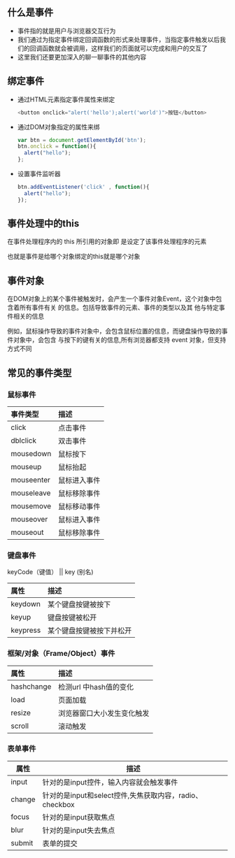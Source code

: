 ## 什么是事件

- 事件指的就是用户与浏览器交互行为
- 我们通过为指定事件绑定回调函数的形式来处理事件，当指定事件触发以后我们的回调函数就会被调用，这样我们的页面就可以完成和用户的交互了
- 这里我们还要更加深入的聊一聊事件的其他内容

## 绑定事件

- 通过HTML元素指定事件属性来绑定

  ```js light
  <button onclick="alert('hello');alert('world')">按钮</button>
  ```

- 通过DOM对象指定的属性来绑

  ```js light
  var btn = document.getElementById('btn');
  btn.onclick = function(){
  	alert("hello");
  };
  ```

- 设置事件监听器

  ```js light
  btn.addEventListener('click' , function(){
  	alert("hello");
  });
  ```

  

## 事件处理中的this

在事件处理程序内的 this 所引用的对象即 是设定了该事件处理程序的元素

也就是事件是给哪个对象绑定的this就是哪个对象

## 事件对象

在DOM对象上的某个事件被触发时，会产生一个事件对象Event，这个对象中包含着所有事件有关 的信息。包括导致事件的元素、事件的类型以及其 他与特定事件相关的信息

例如，鼠标操作导致的事件对象中，会包含鼠标位置的信息，而键盘操作导致的事件对象中，会包含 与按下的键有关的信息,所有浏览器都支持 event  对象，但支持方式不同

## 常见的事件类型

### 鼠标事件

| 事件类型   | 描述         |
| :--------- | :----------- |
| click      | 点击事件     |
| dblclick   | 双击事件     |
| mousedown  | 鼠标按下     |
| mouseup    | 鼠标抬起     |
| mouseenter | 鼠标进入事件 |
| mouseleave | 鼠标移除事件 |
| mousemove  | 鼠标移动事件 |
| mouseover  | 鼠标进入事件 |
| mouseout   | 鼠标移除事件 |

### 键盘事件

keyCode（键值） || key (别名)

| 属性     | 描述                     |
| :------- | :----------------------- |
| keydown  | 某个键盘按键被按下       |
| keyup    | 键盘按键被松开           |
| keypress | 某个键盘按键被按下并松开 |

### 框架/对象（Frame/Object）事件

| 属性       | 描述                       |
| :--------- | :------------------------- |
| hashchange | 检测url 中hash值的变化     |
| load       | 页面加载                   |
| resize     | 浏览器窗口大小发生变化触发 |
| scroll     | 滚动触发                   |

### 表单事件

| 属性   | 描述                                                    |
| ------ | ------------------------------------------------------- |
| input  | 针对的是input控件，输入内容就会触发事件                 |
| change | 针对的是input和select控件,失焦获取内容，radio、checkbox |
| focus  | 针对的是input获取焦点                                   |
| blur   | 针对的是input失去焦点                                   |
| submit | 表单的提交                                              |

